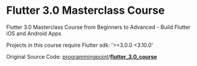 # Flutter 3.0 Masterclass Course
Flutter 3.0 Masterclass Course from Beginners to Advanced - Build Flutter iOS and Android Apps

Projects in this course require Flutter sdk: '>=3.0.0 <3.10.0'

Original Source Code: [programmingpoint](https://github.com/programmingpoint)/**[flutter_3.0_course](https://github.com/programmingpoint/flutter_3.0_course)**

